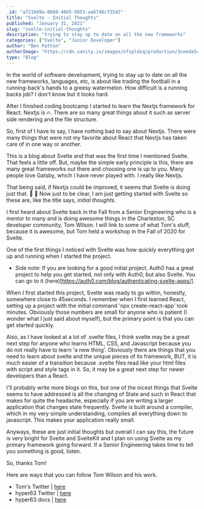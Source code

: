 ```yaml
---
_id: "a721b09a-8660-4865-9853-aa6746cf35d2"
title: "Svelte - Initial Thoughts"
published: "January 31, 2021"
slug: "svelte-initial-thoughts"
description: "trying to stay up to date on all the new frameworks"
categories: ["Svelte", "Junior Developer"]
author: "Ben Patton"
authorImage: "https://cdn.sanity.io/images/nfspldzq/production/3ceeda54221c7c0614ecc51f955c7be39a1da34e-512x512.jpg"
type: "Blog"
---
```


In the world of software development, trying to stay up to date on all the new frameworks, languages, etc, is about like trading the football in a running-back's hands to a greesy watermelon. How difficult is a running backs job? I don't know but it looks hard.

After I finished coding bootcamp I started to learn the Nextjs framework for React. Nextjs is 🔥. There are so many great things about it such as server side rendering and the file structure.

So, first of I have to say, I have nothing bad to say about Nextjs. There were many things that were not my favorite about React that Nextjs has taken care of in one way or another.

This is a blog about Svelte and that was the first time I mentioned Svelte. That feels a little off. But, maybe the simple early principle is this, there are many great frameworks out there and choosing one is up to you. Many people love Gatsby, which I have never played with. I really like Nextjs.

That being said, if Nextjs could be improved, it seems that Svelte is doing just that. 🤫 👀 Now just to be clear, I am just getting started with Svelte so these are, like the title says, _*initial thoughts*_.

I first heard about Svelte back in the Fall from a Senior Engineering who is a mentor to many and is doing awesome things in the Charleston, SC developer community, Tom Wilson. I will link to some of what Tom's stuff, because it is awesome, but Tom held a workshop in the Fall of 2020 for Svelte.

One of the first things I noticed with Svelte was how quickly everything got up and running when I started the project.

- Side note: If you are looking for a good initial project, Auth0 has a great project to help you get started, not only with Auth0, but also Svelte. You can go to it (here)[https://auth0.com/blog/authenticating-svelte-apps/].

When I first started this project, Svelte was ready to go within, honestly, somewhere close to 45seconds. I remember when I first learned React, setting up a project with the initial command 'npx create-react-app' took minutes. Obviously those numbers are small for anyone who is patient (I wonder what I just said about myself), but the primary point is that you can get started quickly.

Also, as I have looked at a lot of .svelte files, I think svelte may be a great next step for anyone who learns HTML, CSS, and Javascript because you do not really have to learn 'a new thing'. Obviously there are things that you need to learn about svelte and the unique pieces of its framework, BUT, it is much easier of a transition because .svelte files read like your html files with script and style tags in it. So, it may be a great next step for newer developers than a React.

I'll probably write more blogs on this, but one of the nicest things that Svelte seems to have addressed is all the changing of State and such in React that makes for quite the headache, especially if you are writing a larger application that changes state frequently. Svelte is built around a compiler, which in my very simple understanding, compiles all everything down to javascript. This makes your application really small.

Anyways, these are just initial thoughts but overall I can say this, the future is very bright for Svelte and SvelteKit and I plan on using Svelte as my primary framework going forward. If a Senior Engineering takes time to tell you something is good, listen.

So, thanks Tom!

Here are ways that you can follow Tom Wilson and his work.

- Tom's Twitter | [here](https://twitter.com/twilson63)
- hyper63 Twitter | [here](https://twitter.com/_hyper_io)
- hyper63 docs | [here](https://docs.hyper.io/)

